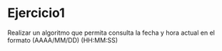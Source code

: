 # Ejercicio1


Realizar un algoritmo que permita consulta la fecha y hora actual en el formato (AAAA/MM/DD) (HH:MM:SS)
